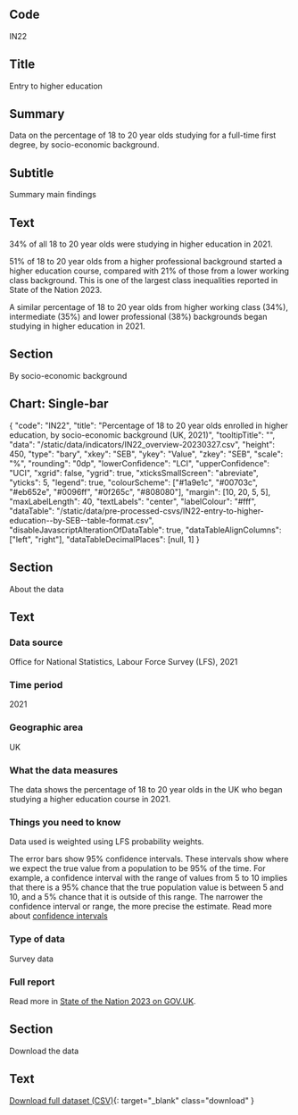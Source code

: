 ## Code
IN22

## Title
Entry to higher education

## Summary
Data on the percentage of 18 to 20 year olds studying for a full-time first degree, by socio-economic background.

## Subtitle
Summary main findings

## Text
34% of all 18 to 20 year olds were studying in higher education in 2021.

51% of 18 to 20 year olds from a higher professional background started a higher education course, compared with 21%
of those from a lower working class background. This is one of the largest class inequalities reported in State of the Nation 2023.

A similar percentage of 18 to 20 year olds from higher working class (34%), intermediate (35%) and
lower professional (38%) backgrounds began studying in higher education in 2021.

## Section
By socio-economic background

## Chart: Single-bar
{
    "code": "IN22",
    "title": "Percentage of 18 to 20 year olds enrolled in higher education, by socio-economic background (UK, 2021)",
    "tooltipTitle": "",
    "data": "/static/data/indicators/IN22_overview-20230327.csv",
    "height": 450,
    "type": "bary",
    "xkey": "SEB",
    "ykey": "Value",
    "zkey": "SEB",
    "scale": "%",
    "rounding": "0dp",
    "lowerConfidence": "LCI",
    "upperConfidence": "UCI",
    "xgrid": false,
    "ygrid": true,
    "xticksSmallScreen": "abreviate",
    "yticks": 5,
    "legend": true,
    "colourScheme": ["#1a9e1c", "#00703c", "#eb652e", "#0096ff", "#0f265c", "#808080"],
    "margin": [10, 20, 5, 5],
    "maxLabelLength": 40,
    "textLabels": "center",
    "labelColour": "#fff",
    "dataTable": "/static/data/pre-processed-csvs/IN22-entry-to-higher-education--by-SEB--table-format.csv",
    "disableJavascriptAlterationOfDataTable": true,
    "dataTableAlignColumns": ["left", "right"],
    "dataTableDecimalPlaces": [null, 1]
}

## Section
About the data

## Text
### Data source
Office for National Statistics, Labour Force Survey (LFS), 2021

### Time period
2021

### Geographic area
UK

### What the data measures
The data shows the percentage of 18 to 20 year olds in the UK who began studying a higher education course in 2021. 

### Things you need to know
Data used is weighted using LFS probability weights. 

The error bars show 95% confidence intervals. These intervals show where we expect the true value from a population to
be 95% of the time. For example, a confidence interval with the range of values from 5 to 10 implies that there is a
95% chance that the true population value is between 5 and 10, and a 5% chance that it is outside of this range.
The narrower the confidence interval or range, the more precise the estimate. Read more about
[confidence intervals](/about-our-analysis#confidence-intervals)

### Type of data
Survey data

### Full report
Read more in [State of the Nation 2023 on GOV.UK](https://www.gov.uk/government/publications/state-of-the-nation-2023-people-and-places).

## Section
Download the data

## Text
[Download full dataset (CSV)](/static/data/full-datasets/IN22-entry-to-higher-education--full-dataset.csv){: target="_blank" class="download" }
